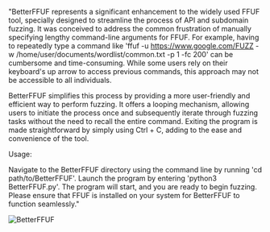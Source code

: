 "BetterFFUF represents a significant enhancement to the widely used FFUF tool, specially designed to streamline the process of API and subdomain fuzzing. It was conceived to address the common frustration of manually specifying lengthy command-line arguments for FFUF. For example, having to repeatedly type a command like 'ffuf -u https://www.google.com/FUZZ -w /home/user/documents/wordlist/common.txt -p 1 -fc 200' can be cumbersome and time-consuming. While some users rely on their keyboard's up arrow to access previous commands, this approach may not be accessible to all individuals.

BetterFFUF simplifies this process by providing a more user-friendly and efficient way to perform fuzzing. It offers a looping mechanism, allowing users to initiate the process once and subsequently iterate through fuzzing tasks without the need to recall the entire command. Exiting the program is made straightforward by simply using Ctrl + C, adding to the ease and convenience of the tool.

Usage:

Navigate to the BetterFFUF directory using the command line by running 'cd path/to/BetterFFUF'.
Launch the program by entering 'python3 BetterFFUF.py'.
The program will start, and you are ready to begin fuzzing. Please ensure that FFUF is installed on your system for BetterFFUF to function seamlessly."


![BetterFFUF](https://github.com/AsyuTheAnonymous/BetterFFUF/assets/145869308/27bf4c77-abdc-4584-99b6-e98279241e70)
